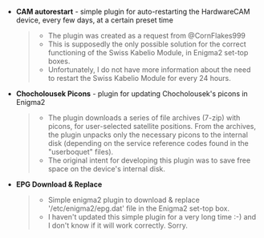 + **CAM autorestart** - simple plugin for auto-restarting the HardwareCAM device, every few days, at a certain preset time
   > - The plugin was created as a request from @CornFlakes999
   > - This is supposedly the only possible solution for the correct functioning of the Swiss Kabelio Module, in Enigma2 set-top boxes.
   > - Unfortunately, I do not have more information about the need to restart the Swiss Kabelio Module for every 24 hours.

+ **Chocholousek Picons** - plugin for updating Chocholousek's picons in Enigma2
   > - The plugin downloads a series of file archives (7-zip) with picons, for user-selected satellite positions. From the archives, the plugin unpacks only the necessary picons to the internal disk (depending on the service reference codes found in the "userboquet" files).
   > - The original intent for developing this plugin was to save free space on the device's internal disk.

+ **EPG Download & Replace**
   > - Simple enigma2 plugin to download & replace '/etc/enigma2/epg.dat' file in the Enigma2 set-top box.
   > - I haven't updated this simple plugin for a very long time :-) and I don't know if it will work correctly. Sorry.

